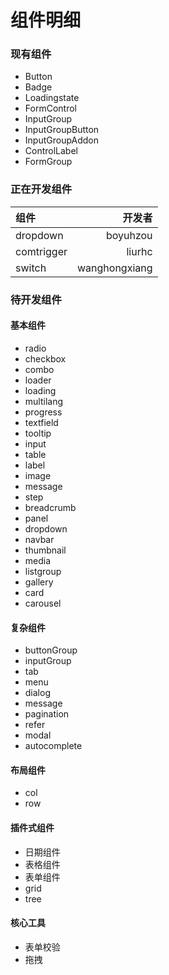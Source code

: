 # 组件明细

### 现有组件

- Button
- Badge
- Loadingstate
- FormControl
- InputGroup
- InputGroupButton
- InputGroupAddon
- ControlLabel
- FormGroup

### 正在开发组件
|组件|开发者|
|:--|--:|
|dropdown|boyuhzou|
|comtrigger|liurhc|
|switch|wanghongxiang|


### 待开发组件

#### 基本组件

- radio
- checkbox
- combo
- loader
- loading
- multilang
- progress
- textfield
- tooltip
- input
- table
- label
- image
- message
- step
- breadcrumb
- panel
- dropdown
- navbar
- thumbnail
- media
- listgroup
- gallery
- card
- carousel

#### 复杂组件

- buttonGroup
- inputGroup
- tab
- menu
- dialog
- message
- pagination
- refer
- modal
- autocomplete


#### 布局组件

- col
- row

#### 插件式组件

- 日期组件
- 表格组件
- 表单组件
- grid
- tree

#### 核心工具

- 表单校验
- 拖拽
